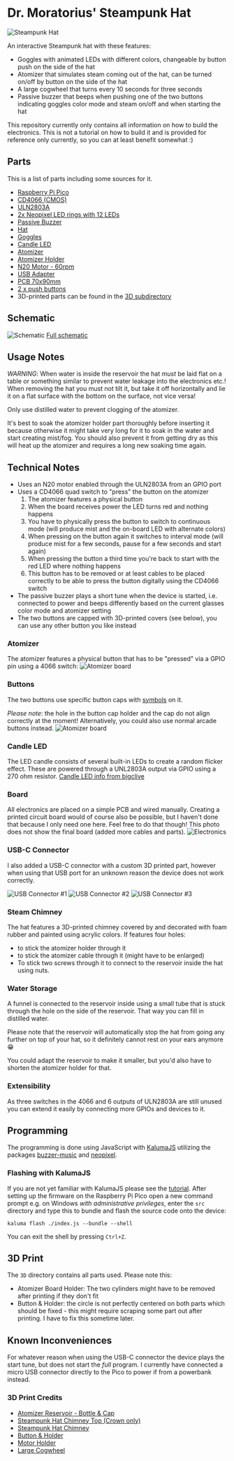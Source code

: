 # Dr. Moratorius' Steampunk Hat

![Steampunk Hat](./photos/hat.jpg "Steampunk Hat")

An interactive Steampunk hat with these features:
- Goggles with animated LEDs with different colors, changeable by button push on the side of the hat
- Atomizer that simulates steam coming out of the hat, can be turned on/off by button on the side of the hat
- A large cogwheel that turns every 10 seconds for three seconds
- Passive buzzer that beeps when pushing one of the two buttons indicating goggles color mode and steam on/off and when starting the hat 

This repository currently only contains all information on how to build the electronics.
This is not a tutorial on how to build it and is provided for reference only currently,
so you can at least benefit somewhat :)

## Parts
This is a list of parts including some sources for it.
* [Raspberry Pi Pico](https://www.raspberrypi.com/products/raspberry-pi-pico/)
* [CD4066 (CMOS)](https://www.ti.com/lit/ds/symlink/cd4066b.pdf)
* [ULN2803A](https://www.st.com/resource/en/datasheet/uln2804a.pdf)
* [2x Neopixel LED rings with 12 LEDs](https://www.amazon.de/gp/product/B07TZK9DNT/)
* [Passive Buzzer](https://www.amazon.de/EasyWordMall-10PCS-Passive-Buzzer-Widerstand/dp/B0179I6LIK/)
* [Hat](https://www.amazon.de/gp/product/B06XSGQHVM/)
* [Goggles](https://de.aliexpress.com/item/1005006185599783.html)
* [Candle LED](https://de.aliexpress.com/item/1005005445352883.html)
* [Atomizer](https://de.aliexpress.com/item/1005006471010039.html)
* [Atomizer Holder](https://de.aliexpress.com/item/1005005056005707.html)
* [N20 Motor - 60rpm](https://de.aliexpress.com/item/1005006213284700.html)
* [USB Adapter](https://de.aliexpress.com/item/1005005632352287.html)
* [PCB 70x90mm](https://de.aliexpress.com/item/1005006365975004.html)
* [2 x push buttons](https://www.gameroomguys.com/Red-Mini-Round-Momentary-Pushbutton-with-Nut-Washer)
* 3D-printed parts can be found in the [3D subdirectory](./3d)

## Schematic
![Schematic](./photos/schematic.png "Schematic")
[Full schematic](./Dr.%20Moratorius'%20Steampunk%20Hat%201.0%20-%20Schematic.pdf)

## Usage Notes
_WARNING_: When water is inside the reservoir the hat *must* be laid flat on a table or something similar
to prevent water leakage into the electronics etc.! When removing the hat you must not tilt it, but take it
off horizontally and lie it on a flat surface with the bottom on the surface, not vice versa!

Only use distilled water to prevent clogging of the atomizer.

It's best to soak the atomizer holder part thoroughly before inserting it because otherwise it might
take very long for it to soak in the water and start creating mist/fog. You should also prevent it from getting dry as this will
heat up the atomizer and requires a long new soaking time again.

## Technical Notes
* Uses an N20 motor enabled through the ULN2803A from an GPIO port
* Uses a CD4066 quad switch to "press" the button on the atomizer
  1. The atomizer features a physical button
  2. When the board receives power the LED turns red and nothing happens
  3. You have to physically press the button to switch to continuous mode (will produce mist and the on-board LED with alternate colors)
  3. When pressing on the button again it switches to interval mode (will produce mist for a few seconds, pause for a few seconds and start again)
  4. When pressing the button a third time you're back to start with the red LED where nothing happens
  5. This button has to be removed or at least cables to be placed correctly to be able to press the button digitally using the CD4066 switch
* The passive buzzer plays a short tune when the device is started, i.e. connected to power and beeps differently based on the current glasses color mode and atomizer setting
* The two buttons are capped with 3D-printed covers (see below), you can use any other button you like instead

### Atomizer
The atomizer features a physical button that has to be "pressed" via a GPIO pin using a 4066 switch:
![Atomizer board](./photos/atomizer-board-button.jpg "Atomizer board")

### Buttons
The two buttons use specific button caps with [symbols](https://uxwing.com/) on it.

_Please note_: the hole in the button cap holder and the cap do not align correctly at the moment!
Alternatively, you could also use normal arcade buttons instead.
![Atomizer board](./photos/button.jpg "Atomizer board")

### Candle LED
The LED candle consists of several built-in LEDs to create a random flicker effect. These are powered
through a UNL2803A output via GPIO using a 270 ohm resistor.
[Candle LED info from bigclive](https://www.youtube.com/watch?v=4atbrGHLn1E)

### Board
All electronics are placed on a simple PCB and wired manually. Creating a printed circuit board
would of course also be possible, but I haven't done that because I only need one here. Feel free to do
that though! This photo does not show the final board (added more cables and parts).
![Electronics](./photos/electronics.jpg "Electronics")

### USB-C Connector
I also added a USB-C connector with a custom 3D printed part, however when using that USB port
for an unknown reason the device does not work correctly.

![USB Connector #1](./photos/usb-conn-1.jpg "USB connector #1")
![USB Connector #2](./photos/usb-conn-2.jpg "USB connector #2")
![USB Connector #3](./photos/usb-conn-3.jpg "USB connector #3")

### Steam Chimney
The hat features a 3D-printed chimney covered by and decorated with foam rubber and painted using acrylic colors.
If features four holes:
* to stick the atomizer holder through it
* to stick the atomizer cable through it (might have to be enlarged)
* To stick two screws through it to connect to the reservoir inside the hat using nuts. 

### Water Storage
A funnel is connected to the reservoir inside using a small tube that is stuck through the hole
on the side of the reservoir. That way you can fill in distilled water.

Please note that the reservoir will automatically stop the hat from going any further on top of your
hat, so it definitely cannot rest on your ears anymore 😁

You could adapt the reservoir to make it smaller, but you'd also have to shorten the atomizer holder for that.

### Extensibility
As three switches in the 4066 and 6 outputs of ULN2803A are still unused you can extend it easily by connecting
more GPIOs and devices to it.

## Programming
The programming is done using JavaScript with [KalumaJS](https://kalumajs.org/) 
utilizing the packages [buzzer-music](https://github.com/niklauslee/buzzer-music) and 
[neopixel](https://github.com/niklauslee/neopixel).

### Flashing with KalumaJS
If you are not yet familiar with KalumaJS please see the [tutorial](https://kalumajs.org/docs/getting-started).
After setting up the firmware on the Raspberry Pi Pico open a new command prompt e.g. on Windows *with
administrative privileges*, enter the `src` directory and type this to bundle and flash the source code
onto the device:

`kaluma flash ./index.js --bundle --shell`

You can exit the shell by pressing `Ctrl+Z`.

## 3D Print
The `3D` directory contains all parts used. Please note this:
* Atomizer Board Holder: The two cylinders might have to be removed after printing if they don't fit
* Button & Holder: the circle is not perfectly centered on both parts which should be fixed - this might require scraping some part out after printing. I have to fix this sometime later.

## Known Inconveniences
For whatever reason when using the USB-C connector the device plays the start tune, but does not start the *full* program.
I currently have connected a micro USB connector directly to the Pico to power if from a powerbank instead.

### 3D Print Credits
* [Atomizer Reservoir - Bottle & Cap](https://www.thingiverse.com/thing:612709)
* [Steampunk Hat Chimney Top (Crown only)](https://www.thingiverse.com/thing:4573890)
* [Steampunk Hat Chimney](https://www.thingiverse.com/thing:3464045)
* [Button & Holder](https://www.thingiverse.com/thing:5078577)
* [Motor Holder](https://www.thingiverse.com/thing:2660688)
* [Large Cogwheel](https://www.thingiverse.com/thing:2730714)

